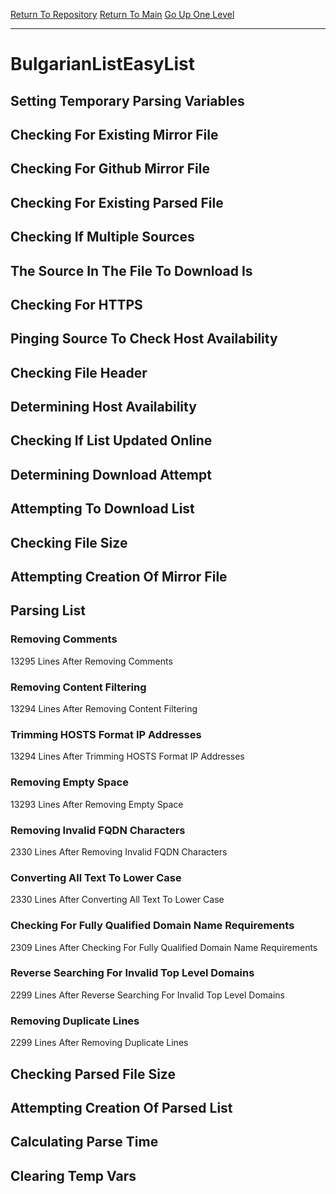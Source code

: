 [Return To Repository](https://github.com/deathbybandaid/piholeparser/)
[Return To Main](https://github.com/deathbybandaid/piholeparser/blob/master/RecentRunLogs/Mainlog.md)
[Go Up One Level](https://github.com/deathbybandaid/piholeparser/blob/master/RecentRunLogs/TopLevelScripts/30-Processing-External-Blacklists.md)
____________________________________
# BulgarianListEasyList
## Setting Temporary Parsing Variables
## Checking For Existing Mirror File
## Checking For Github Mirror File
## Checking For Existing Parsed File
## Checking If Multiple Sources
## The Source In The File To Download Is
## Checking For HTTPS
## Pinging Source To Check Host Availability
## Checking File Header
## Determining Host Availability
## Checking If List Updated Online
## Determining Download Attempt
## Attempting To Download List
## Checking File Size
## Attempting Creation Of Mirror File
## Parsing List
### Removing Comments
13295 Lines After Removing Comments
### Removing Content Filtering
13294 Lines After Removing Content Filtering
### Trimming HOSTS Format IP Addresses
13294 Lines After Trimming HOSTS Format IP Addresses
### Removing Empty Space
13293 Lines After Removing Empty Space
### Removing Invalid FQDN Characters
2330 Lines After Removing Invalid FQDN Characters
### Converting All Text To Lower Case
2330 Lines After Converting All Text To Lower Case
### Checking For Fully Qualified Domain Name Requirements
2309 Lines After Checking For Fully Qualified Domain Name Requirements
### Reverse Searching For Invalid Top Level Domains
2299 Lines After Reverse Searching For Invalid Top Level Domains
### Removing Duplicate Lines
2299 Lines After Removing Duplicate Lines
## Checking Parsed File Size
## Attempting Creation Of Parsed List
## Calculating Parse Time
## Clearing Temp Vars
